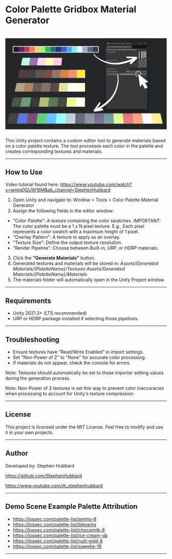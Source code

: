  
Color Palette Gridbox Material Generator
======================================
![Thumbnail Image](Documentation/Thumbnail.png)
======================================
This Unity project contains a custom editor tool to generate materials based
on a color palette texture. The tool processes each color in the palette and
creates corresponding textures and materials.

--------------------------------------
How to Use
--------------------------------------

Video tutorial found here: https://www.youtube.com/watch?v=wmlg0QUW16M&ab_channel=StephenHubbard
1. Open Unity and navigate to:
Window > Tools > Color Palette Material Generator
2. Assign the following fields in the editor window:
- "Color Palette": A texture containing the color swatches.
IMPORTANT: The color palette must be a 1 x N pixel texture. E.g., Each
pixel represents a color swatch with a maximum height of 1 pixel.
- "Overlay Pattern": A texture to apply as an overlay.
- "Texture Size": Define the output texture resolution.
- "Render Pipeline": Choose between Built-in, URP, or HDRP materials.
3. Click the **"Generate Materials"** button.
4. Generated textures and materials will be stored in:
*Assets/Generated Materials/{PaletteName}/Textures*
*Assets/Generated Materials/{PaletteName}/Materials*
5. The materials folder will automatically open in the Unity Project window.

--------------------------------------
Requirements
--------------------------------------

- Unity 2021.3+ (LTS recommended)
- URP or HDRP package installed if selecting those pipelines.

--------------------------------------
Troubleshooting
--------------------------------------

- Ensure textures have "Read/Write Enabled" in import settings.
- Set "Non-Power of 2" to "None" for accurate color processing.
- If materials do not appear, check the console for errors.

Note: Textures should automatically be set to these importer setting values
during the generation process.

Note: Non-Power of 2 textures is set this way to prevent color inaccuracies
when processing to account for Unity's texture compression.

--------------------------------------
License
--------------------------------------

This project is licensed under the MIT License.
Feel free to modify and use it in your own projects.

--------------------------------------
Author
--------------------------------------

Developed by: Stephen Hubbard

https://github.com/StephenHubbard

https://www.youtube.com/@_stephenhubbard

--------------------------------------
Demo Scene Example Palette Attribution
--------------------------------------

- https://lospec.com/palette-list/ammo-8
- https://lospec.com/palette-list/blessing
- https://lospec.com/palette-list/chocomilk-8
- https://lospec.com/palette-list/ice-cream-gb
- https://lospec.com/palette-list/rust-gold-8
- https://lospec.com/palette-list/sweetie-16

--------------------------------------

